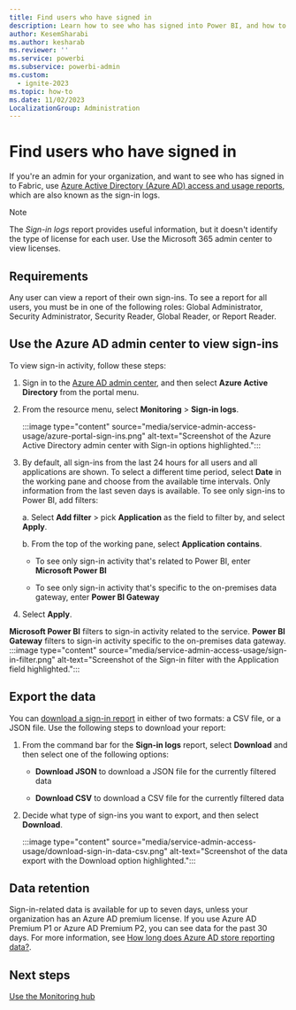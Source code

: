 ```yaml
---
title: Find users who have signed in
description: Learn how to see who has signed into Power BI, and how to use the Azure Active Directory access and usage reports.
author: KesemSharabi
ms.author: kesharab
ms.reviewer: ''
ms.service: powerbi
ms.subservice: powerbi-admin
ms.custom:
  - ignite-2023
ms.topic: how-to
ms.date: 11/02/2023
LocalizationGroup: Administration
---
```


# Find users who have signed in

If you're an admin for your organization, and want to see who has signed in to Fabric, use [Azure Active Directory (Azure AD) access and usage reports](/azure/active-directory/reports-monitoring/concept-sign-ins), which are also known as the sign-in logs.

> [!NOTE]
> The *Sign-in logs* report provides useful information, but it doesn't identify the type of license for each user. Use the Microsoft 365 admin center to view licenses.

## Requirements

Any user can view a report of their own sign-ins. To see a report for all users, you must be in one of the following roles: Global Administrator, Security Administrator, Security Reader, Global Reader, or Report Reader.

## Use the Azure AD admin center to view sign-ins

To view sign-in activity, follow these steps:

1. Sign in to the [Azure AD admin center](https://aad.portal.azure.com), and then select **Azure Active Directory** from the portal menu.

1. From the resource menu, select **Monitoring** > **Sign-in logs**.

    :::image type="content" source="media/service-admin-access-usage/azure-portal-sign-ins.png" alt-text="Screenshot of the Azure Active Directory admin center with Sign-in options highlighted.":::

1. By default, all sign-ins from the last 24 hours for all users and all applications are shown. To select a different time period, select **Date** in the working pane and choose from the available time intervals. Only information from the last seven days is available. To see only sign-ins to Power BI, add filters:

    a. Select **Add filter** > pick **Application** as the field to filter by, and select **Apply**.

    b. From the top of the working pane, select **Application contains**.

    - To see only sign-in activity that's related to Power BI, enter **Microsoft Power BI**
        
    - To see only sign-in activity that's specific to the on-premises data gateway, enter **Power BI Gateway**

1. Select **Apply**.

**Microsoft Power BI** filters to sign-in activity related to the service. **Power BI Gateway** filters to sign-in activity specific to the on-premises data gateway.
    :::image type="content" source="media/service-admin-access-usage/sign-in-filter.png" alt-text="Screenshot of the Sign-in filter with the Application field highlighted.":::

## Export the data

You can [download a sign-in report](/azure/active-directory/reports-monitoring/quickstart-download-sign-in-report) in either of two formats: a CSV file, or a JSON file. Use the following steps to download your report:

1. From the command bar for the **Sign-in logs** report, select **Download** and then select one of the following options:

   - **Download JSON** to download a JSON file for the currently filtered data

   - **Download CSV** to download a CSV file for the currently filtered data

2. Decide what type of sign-ins you want to export, and then select **Download**.

    :::image type="content" source="media/service-admin-access-usage/download-sign-in-data-csv.png" alt-text="Screenshot of the data export with the Download option highlighted.":::

## Data retention

Sign-in-related data is available for up to seven days, unless your organization has an Azure AD premium license. If you use Azure AD Premium P1 or Azure AD Premium P2, you can see data for the past 30 days. For more information, see [How long does Azure AD store reporting data?](/azure/active-directory/reports-monitoring/reference-reports-data-retention).

## Next steps

[Use the Monitoring hub](monitoring-hub.md)
